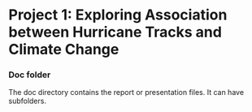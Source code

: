 # Project 1: Exploring Association between Hurricane Tracks and Climate Change

### Doc folder

The doc directory contains the report or presentation files. It can have subfolders.  
